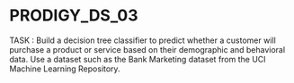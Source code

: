 # PRODIGY_DS_03
TASK : Build a decision tree classifier to predict whether a customer will purchase a product or service based on their demographic and behavioral data. Use a dataset such as the Bank Marketing dataset from the UCI Machine Learning Repository.
